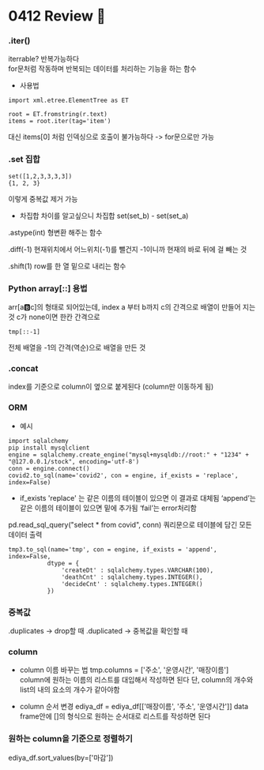 # 0412 Review 📖

### .iter()
iterrable? 반복가능하다  
for문처럼 작동하며 반복되는 데이터를 처리하는 기능을 하는 함수

- 사용법
```
import xml.etree.ElementTree as ET

root = ET.fromstring(r.text)
items = root.iter(tag='item')
```
대신 items[0] 처럼 인덱싱으로 호출이 불가능하다 -> for문으로만 가능

### .set 집합
```
set([1,2,3,3,3,3])
{1, 2, 3}
```
이렇게 중복값 제거 가능

- 차집합
차이를 알고싶으니 차집합
set(set_b) - set(set_a)

.astype(int) 
형변환 해주는 함수

.diff(-1)
현재위치에서 어느위치(-1)를 뺄건지
-1이니까 현재의 바로 뒤에 걸 빼는 것

.shift(1)
row를 한 열 밑으로 내리는 함수


### Python array[::] 용법
arr[a:b:c]의 형태로 되어있는데, index a 부터 b까지 c의 간격으로 배열이 만들어 지는 것
c가 none이면 한칸 간격으로 

```
tmp[::-1]
```
전체 배열을 -1의 간격(역순)으로 배열을 만든 것

### .concat
index를 기준으로 column이 옆으로 붙게된다 (column만 이동하게 됨)


### ORM
- 예시
```
import sqlalchemy
pip install mysqlclient
engine = sqlalchemy.create_engine("mysql+mysqldb://root:" + "1234" + "@127.0.0.1/stock", encoding='utf-8')
conn = engine.connect()
covid2.to_sql(name='covid2', con = engine, if_exists = 'replace', index=False)
```

- if_exists
'replace' 는 같은 이름의 테이블이 있으면 이 결과로 대체됨
‘append’는 같은 이름의 테이블이 있으면 밑에 추가됨
‘fail’는 error처리함

pd.read_sql_query("select * from covid", conn)
쿼리문으로 테이블에 담긴 모든 데이터 출력

```
tmp3.to_sql(name='tmp', con = engine, if_exists = 'append', index=False, 
           dtype = {
               'createDt' : sqlalchemy.types.VARCHAR(100),
               'deathCnt' : sqlalchemy.types.INTEGER(),
               'decideCnt' : sqlalchemy.types.INTEGER()
           })
```

### 중복값
.duplicates -> drop할 때
.duplicated -> 중복값을 확인할 때

### column 
- column 이름 바꾸는 법
tmp.columns = ['주소', '운영시간', '매장이름']   
column에 원하는 이름의 리스트를 대입해서 작성하면 된다
단, column의 개수와 list의 내의 요소의 개수가 같아야함

- column 순서 변경
ediya_df = ediya_df[['매장이름', '주소', '운영시간']]
data frame안에 []의 형식으로 원하는 순서대로 리스트를 작성하면 된다

### 원하는 column을 기준으로 정렬하기
ediya_df.sort_values(by=['마감'])


